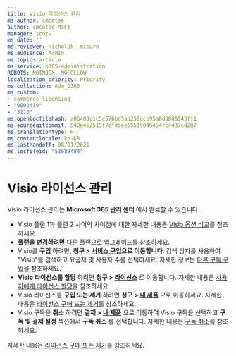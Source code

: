 ```yaml
---
title: Visio 라이선스 관리
ms.author: cmcatee
author: cmcatee-MSFT
manager: scotv
ms.date: ''
ms.reviewer: nicholak, micurn
ms.audience: Admin
ms.topic: article
ms.service: o365-administration
ROBOTS: NOINDEX, NOFOLLOW
localization_priority: Priority
ms.collection: Adm_O365
ms.custom:
- commerce_licensing
- "9002419"
- "5116"
ms.openlocfilehash: a06403c1c5c576ba5ad259ccb95a8d3808943ff1
ms.sourcegitcommit: 540a4e2515f7cfddee65519046454fc4437cd287
ms.translationtype: HT
ms.contentlocale: ko-KR
ms.lasthandoff: 08/01/2021
ms.locfileid: "53689484"
---
```

# <a name="visio-license-management"></a>Visio 라이선스 관리

Visio 라이선스 관리는 **Microsoft 365 관리 센터** 에서 완료할 수 있습니다.

- Visio 플랜 1과 플랜 2 사이의 차이점에 대한 자세한 내용은 [Visio 옵션 비교](https://www.microsoft.com/microsoft-365/visio/microsoft-visio-plans-and-pricing-compare-visio-options?rtc=1)를 참조하세요.
- **플랜을 변경하려면** [다른 플랜으로 업그레이드](/microsoft-365/commerce/subscriptions/upgrade-to-different-plan)를 참조하세요.
- Visio를 **구입** 하려면, **청구 > [서비스 구입](https://go.microsoft.com/fwlink/p/?linkid=868433)으로 이동합니다**. 검색 상자를 사용하여 "Visio"를 검색하고 요금제 및 사용자 수를 선택하세요. 자세한 정보는 [다른 구독 구입](/microsoft-365/commerce/try-or-buy-microsoft-365#buy-a-different-subscription)을 참조하세요.
- **Visio 라이선스를 할당** 하려면 **청구 > [라이선스](https://go.microsoft.com/fwlink/p/?linkid=842264)** 로 이동합니다. 자세한 내용은 [사용자에게 라이선스 할당](/microsoft-365/admin/manage/assign-licenses-to-users)을 참조하세요.
- Visio 라이선스를 **구입 또는 제거** 하려면 **청구 > [내 제품](https://go.microsoft.com/fwlink/p/?linkid=842054)** 으로 이동하세요. 자세한 내용은 [라이선스 구매 또는 제거](/microsoft-365/commerce/licenses/buy-licenses#buy-or-remove-licenses-for-your-business-subscription)를 참조하세요.
- Visio 구독을 **취소** 하려면 **결제 > [내 제품](https://go.microsoft.com/fwlink/p/?linkid=842054)** 으로 이동하여 Visio 구독을 선택하고 **구독 및 결제 설정** 섹션에서 **구독 취소** 를 선택합니다. 자세한 내용은 [구독 취소](/microsoft-365/commerce/subscriptions/cancel-your-subscription)를 참조하세요.

자세한 내용은 [라이선스 구매 또는 제거](/microsoft-365/commerce/licenses/buy-licenses)를 참조하세요.